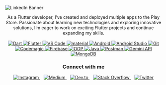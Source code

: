 ![LinkedIn Banner](https://user-images.githubusercontent.com/64553247/224408765-7ae29ae2-a93c-4b2c-908f-d773013b4597.png)

<!-- ---------- Intro ---------- -->
<div style="text-align: center;">
    <!-- <p style="display: inline; margin: 0;"><strong>Hi, I’m VivekS. 👋</strong></p> -->
    <p style="display: inline; margin: 0;">As a Flutter developer, I’ve created and deployed multiple apps to the Play Store. Passionate about learning new technologies and exploring innovative solutions, I’m eager to work on exciting Flutter projects and continue expanding my skills.</p>
</div>
<br>

<!-- ---------- Skills & Tools Badges ---------- -->
<div style="text-align: center;">
<a href="https://dart.dev/">
    <img src="https://img.shields.io/badge/Dart-%230175c2?style=for-the-badge&logo=dart&logoColor=white" alt="Dart">
</a>
<a href="https://flutter.dev/">
    <img src="https://img.shields.io/badge/Flutter-%2302569c?style=for-the-badge&logo=flutter&logoColor=white" alt="Flutter">
</a>
<a href="https://code.visualstudio.com/">
    <img src="https://img.shields.io/badge/VS_Code-%23007ACC?style=for-the-badge&logo=visual-studio-code&logoColor=white" alt="VS Code">
</a>
<a href="https://material.io/components/material3">
     <img alt="material" src="https://custom-icon-badges.demolab.com/badge/material%20you-lightblue?style=for-the-badge&logocolor=333&logo=material-you"/>
</a>
<a href="https://www.android.com/">
    <img src="https://img.shields.io/badge/Android-%23a4c639?style=for-the-badge&logo=android&logoColor=white" alt="Android">
</a>
<a href="https://developer.android.com/studio">
    <img src="https://img.shields.io/badge/Android_Studio-%23000000?style=for-the-badge&logo=android-studio&logoColor=white" alt="Android Studio">
</a>
<a href="https://git-scm.com/">
    <img src="https://img.shields.io/badge/Git-%23f05032?style=for-the-badge&logo=git&logoColor=white" alt="Git">
</a>
<a href="https://codemagic.io/">
    <img src="https://img.shields.io/badge/Codemagic-%23f7b400?style=for-the-badge&logo=codemagic&logoColor=white" alt="Codemagic">
</a>
<a href="https://firebase.google.com/">
    <img src="https://img.shields.io/badge/Firebase-%23ffca28?style=for-the-badge&logo=firebase&logoColor=white" alt="Firebase">
</a>
<a href="https://en.wikipedia.org/wiki/Object-oriented_programming">
    <img src="https://img.shields.io/badge/OOP-%230075B6?style=for-the-badge&logo=java&logoColor=white" alt="OOP">
</a>
<a href="https://www.java.com/">
    <img src="https://img.shields.io/badge/Java-%23f80000?style=for-the-badge&logo=openjdk&logoColor=white" alt="Java">
</a>
<a href="https://www.postman.com/">
    <img src="https://img.shields.io/badge/Postman-%23ff6c37?style=for-the-badge&logo=postman&logoColor=white" alt="Postman">
</a>
<a href="https://cloud.google.com/gemini-api">
    <img src="https://img.shields.io/badge/Gemini_API-%23fbbc05?style=for-the-badge&logo=google-cloud&logoColor=white" alt="Gemini API">
</a>
<a href="https://www.mongodb.com/">
    <img src="https://img.shields.io/badge/MongoDB-%2347a248?style=for-the-badge&logo=mongodb&logoColor=white" alt="MongoDB">
</a>
</div>

<!-- ---------- Contact ---------- -->
<h3 align="center">Connect with me</h3>
<p align="center">
  <a href="https://instagram.com/viveeeeeek">
    <img src="https://img.shields.io/badge/Instagram--_.svg?style=for-the-logo&logo=instagram&color=%23d2e3c8&labelColor=%23181a19&logoColor=white" alt="Instagram">
  </a>&nbsp;&nbsp;
  <a href="https://medium.com/@viveeeeeek">
    <img src="https://img.shields.io/badge/Medium--_.svg?style=for-the-logo&logo=medium&color=%23d2e3c8&labelColor=%23181a19&logoColor=white" alt="Medium">
  </a>&nbsp;&nbsp;
  <a href="https://dev.to/viveeeeeek">
    <img src="https://img.shields.io/badge/Dev.to--_.svg?style=for-the-logo&logo=dev.to&color=%23d2e3c8&labelColor=%23181a19&logoColor=white" alt="Dev.to">
  </a>&nbsp;&nbsp;
  <a href="https://stackoverflow.com/users/14314951/v1v3k">
    <img src="https://img.shields.io/badge/Stack%20Overflow--_.svg?style=for-the-logo&logo=stackoverflow&color=%23d2e3c8&labelColor=%23181a19&logoColor=white" alt="Stack Overflow">
  </a>&nbsp;&nbsp;
  <a href="https://twitter.com/viiv3k">
    <img src="https://img.shields.io/badge/Twitter--_.svg?style=for-the-logo&logo=twitter&color=%23d2e3c8&labelColor=%23181a19&logoColor=white" alt="Twitter">
  </a>
</p>
